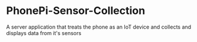 # PhonePi-Sensor-Collection
A server application that treats the phone as an IoT device and collects and displays data from it's sensors
